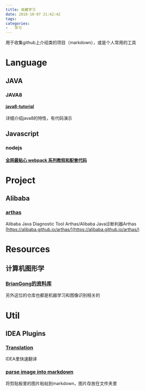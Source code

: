 ```yaml
---
title: 收藏学习
date: 2018-10-07 21:42:42
tags:
categories:
-   学习
---
```


用于收集github上介绍类的项目（markdown），或是个人常用的工具

<!--more-->
# Language
## JAVA
### JAVA8
#### [java8-tutorial](https://github.com/winterbe/java8-tutorial)
详细介绍java8的特性，有代码演示

## Javascript
### nodejs
#### [全网最贴心 webpack 系列教程和配套代码](https://www.v2ex.com/t/499178)
     
# Project
## Alibaba
### [arthas](https://github.com/alibaba/arthas)
Alibaba Java Diagnostic Tool Arthas/Alibaba Java诊断利器Arthas [https://alibaba.github.io/arthas/](https://alibaba.github.io/arthas/)

# Resources
## 计算机图形学
### [BrianGong的资料库](https://github.com/BrianGong/documents)
另外这位的仓库也都是机器学习和图像识别相关的

# Util
## IDEA Plugins
### [Translation](https://github.com/YiiGuxing/TranslationPlugin)
IDEA里快速翻译
### [parse image into markdown](https://github.com/holgerbrandl/pasteimages)
将剪贴板里的图片粘帖到markdown，图片存放在文件夹里